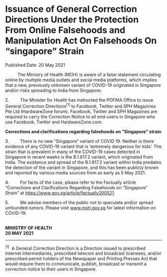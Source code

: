 <html>
    <meta http-equiv="Content-Type" content="text/html; charset=utf-8"/>
    <meta charset="utf-8"/>
    <title>Issuance of General Correction Directions Under the Protection From Online Falsehoods and Manipulation Act On Falsehoods On “singapore” Strain</title>
    <body><h1>Issuance of General Correction Directions Under the Protection From Online Falsehoods and Manipulation Act On Falsehoods On “singapore” Strain</h1>
    <p>Published Date: 20 May 2021</p> <p>&nbsp; &nbsp; &nbsp; &nbsp; &nbsp; The Ministry of Health (MOH) is aware of a false statement circulating online by multiple media outlets and social media platforms, which implies that a new, previously unknown variant of COVID-19 originated in Singapore and/or risks spreading to India from Singapore.</p><p>2.&nbsp;&nbsp;&nbsp;&nbsp;&nbsp;&nbsp;&nbsp;&nbsp; The Minister for Health has instructed the POFMA Office to issue General Correction Directions<sup>[1] </sup>to Facebook, Twitter and SPH Magazines Pte Ltd (HardwareZone forum). Facebook, Twitter and SPH Magazines are required to carry the Correction Notice to all end-users in Singapore who use Facebook, Twitter and HardwareZone.com.<br></p><p><strong>Corrections and clarifications regarding falsehoods on “Singapore” strain</strong></p><p>3.&nbsp;&nbsp;&nbsp;&nbsp;&nbsp;&nbsp;&nbsp;&nbsp; There is no new “Singapore” variant of COVID 19. Neither is there evidence of any COVID-19 variant that is ‘extremely dangerous for kids’. The strain that is prevalent in many of the COVID-19 cases detected in Singapore in recent weeks is the B.1.617.2 variant, which originated from India. The existence and spread of the B.1.617.2 variant within India predates the detection of the variant in Singapore, and this has been publicly known and reported by various media sources from as early as 5 May 2021.<br></p><p>4.&nbsp;&nbsp;&nbsp;&nbsp;&nbsp;&nbsp;&nbsp;&nbsp; For facts of the case, please refer to the Factually article “Corrections and Clarifications Regarding Falsehoods on “Singapore” Strain” at&nbsp;<a href="https://www.gov.sg/article/factually200521" target="_blank" data-saferedirecturl="https://www.google.com/url?q=https://www.gov.sg/article/factually200521&amp;source=gmail&amp;ust=1621530733428000&amp;usg=AFQjCNGro6azrZwyTZisX_apo2PV6qu7Dw" title="" class="">https://www.gov.sg/article/<wbr>factually200521</a>.<br></p><p>5.&nbsp;&nbsp;&nbsp;&nbsp;&nbsp;&nbsp;&nbsp;&nbsp; We advise members of the public not to speculate and/or spread unfounded rumors. Please visit&nbsp;<a href="http://www.moh.gov.sg/" target="_blank" data-saferedirecturl="https://www.google.com/url?q=http://www.moh.gov.sg&amp;source=gmail&amp;ust=1621530733428000&amp;usg=AFQjCNHs7kkBlVlr5OdtuKWFGm5FQnZrWw" title="" class="">www.moh.gov.sg</a>&nbsp;for latest information on COVID-19.<br></p><p><br><strong>MINISTRY OF HEALTH<br>20 MAY 2021</strong></p><hr><p><sup>[1]&nbsp;</sup> A General Correction Direction is a Direction issued to prescribed Internet Intermediaries, prescribed telecom and broadcast licensees, and/or prescribed permit holders of the Newspaper and Printing Presses Act that would require them to communicate, publish, broadcast or transmit a correction notice to their users in Singapore.</p></body>
</html>
